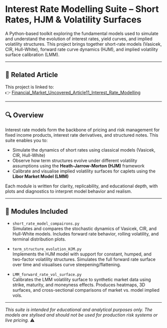 # Interest Rate Modelling Suite – Short Rates, HJM & Volatility Surfaces

A Python-based toolkit exploring the fundamental models used to simulate and understand the evolution of interest rates, yield curves, and implied volatility structures. This project brings together short-rate models (Vasicek, CIR, Hull-White), forward rate curve dynamics (HJM), and implied volatility surface calibration (LMM).

---

## 📘 Related Article

This project is linked to:  
👉 [Financial_Market_Uncovered_Article11_Interest_Rate_Modelling](https://github.com/KilianVoillaume/Financial_Market_Uncovered_Articles)

---

## 🔍 Overview

Interest rate models form the backbone of pricing and risk management for fixed income products, interest rate derivatives, and structured notes. This suite enables you to:

- Simulate the dynamics of short rates using classical models (Vasicek, CIR, Hull-White)
- Observe how term structures evolve under different volatility assumptions using the **Heath-Jarrow-Morton (HJM)** framework
- Calibrate and visualise implied volatility surfaces for caplets using the **Libor Market Model (LMM)**

Each module is written for clarity, replicability, and educational depth, with plots and diagnostics to interpret model behavior and realism.

---

## 📘 Modules Included

- `short_rate_model_compairons.py`  
  Simulates and compares the stochastic dynamics of Vasicek, CIR, and Hull-White models. Includes forward rate behavior, rolling volatility, and terminal distribution plots.

- `term_structure_evolution_HJM.py`  
  Implements the HJM model with support for constant, humped, and two-factor volatility structures. Simulates the full forward rate surface over time and visualises curve steepening/flattening.

- `LMM_forward_rate_vol_surface.py`  
  Calibrates the LMM volatility surface to synthetic market data using strike, maturity, and moneyness effects. Produces heatmaps, 3D surfaces, and cross-sectional comparisons of market vs. model implied vols.

---

*This suite is intended for educational and analytical purposes only. The models are stylised and should not be used for production risk systems or live pricing.* ⚠️

